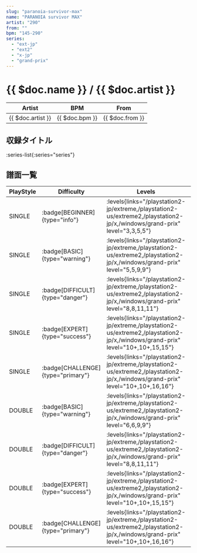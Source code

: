 ```yaml
---
slug: "paranoia-survivor-max"
name: "PARANOIA survivor MAX"
artist: "290"
from: ""
bpm: "145-290"
series:
  - "ext-jp"
  - "ext2"
  - "x-jp"
  - "grand-prix"
---
```


# {{ $doc.name }} / {{ $doc.artist }}

|Artist|BPM|From|
|------|---|----|
|{{ $doc.artist }}|{{ $doc.bpm }}|{{ $doc.from }}|

## 収録タイトル

:series-list{:series="series"}

## 譜面一覧

|PlayStyle|Difficulty|Levels|Notes|Movie|
|---------|----------|------|-----|-----|
|SINGLE| :badge[BEGINNER]{type="info"}| :levels{links="/playstation2-jp/extreme,/playstation2-us/extreme2,/playstation2-jp/x,/windows/grand-prix" level="3,3,5,5"}|121/0||
|SINGLE| :badge[BASIC]{type="warning"}| :levels{links="/playstation2-jp/extreme,/playstation2-us/extreme2,/playstation2-jp/x,/windows/grand-prix" level="5,5,9,9"}|258/2||
|SINGLE| :badge[DIFFICULT]{type="danger"}| :levels{links="/playstation2-jp/extreme,/playstation2-us/extreme2,/playstation2-jp/x,/windows/grand-prix" level="8,8,11,11"}|377/2||
|SINGLE| :badge[EXPERT]{type="success"}| :levels{links="/playstation2-jp/extreme,/playstation2-us/extreme2,/playstation2-jp/x,/windows/grand-prix" level="10+,10+,15,15"}|567/5||
|SINGLE| :badge[CHALLENGE]{type="primary"}| :levels{links="/playstation2-jp/extreme,/playstation2-us/extreme2,/playstation2-jp/x,/windows/grand-prix" level="10+,10+,16,16"}|613/4||
|DOUBLE| :badge[BASIC]{type="warning"}| :levels{links="/playstation2-jp/extreme,/playstation2-us/extreme2,/playstation2-jp/x,/windows/grand-prix" level="6,6,9,9"}|258/2||
|DOUBLE| :badge[DIFFICULT]{type="danger"}| :levels{links="/playstation2-jp/extreme,/playstation2-us/extreme2,/playstation2-jp/x,/windows/grand-prix" level="8,8,11,11"}|375/3||
|DOUBLE| :badge[EXPERT]{type="success"}| :levels{links="/playstation2-jp/extreme,/playstation2-us/extreme2,/playstation2-jp/x,/windows/grand-prix" level="10+,10+,15,15"}|533/3||
|DOUBLE| :badge[CHALLENGE]{type="primary"}| :levels{links="/playstation2-jp/extreme,/playstation2-us/extreme2,/playstation2-jp/x,/windows/grand-prix" level="10+,10+,16,16"}|613/4||
